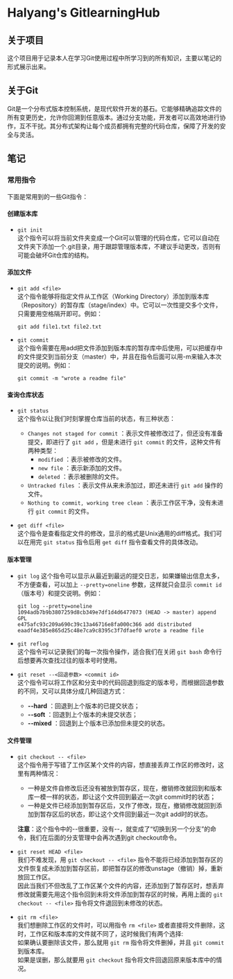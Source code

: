# Halyang's GitlearningHub

## 关于项目
这个项目用于记录本人在学习Git使用过程中所学习到的所有知识，主要以笔记的形式展示出来。  

## 关于Git
Git是一个分布式版本控制系统，是现代软件开发的基石。它能够精确追踪文件的所有变更历史，允许你回溯到任意版本。通过分支功能，开发者可以高效地进行协作，互不干扰。其分布式架构让每个成员都拥有完整的代码仓库，保障了开发的安全与灵活。 

## 笔记
### 常用指令
下面是常用到的一些Git指令：  
#### 创建版本库
- ```git init```  
这个指令可以将当前文件夹变成一个Git可以管理的代码仓库，它可以自动在文件夹下添加一个.git目录，用于跟踪管理版本库，不建议手动更改，否则有可能会破坏Git仓库的结构。

#### 添加文件
- ```git add <file>```  
这个指令能够将指定文件从工作区（Working Directory）添加到版本库（Repository）的暂存库（stage/index）中。它可以一次性提交多个文件，只需要用空格隔开即可。例如：
    ```
    git add file1.txt file2.txt
    ```

- ```git commit```  
    这个指令需要在用add把文件添加到版本库的暂存库中后使用，可以把缓存中的文件提交到当前分支（master）中，并且在指令后面可以用-m来输入本次提交的说明。例如：
    ```
    git commit -m "wrote a readme file"
    ```

#### 查询仓库状态
- ```git status```  
这个指令以让我们时刻掌握仓库当前的状态，有三种状态：
    - ```Changes not staged for commit``` ：表示文件被修改过了，但还没有准备提交，即进行了 ```git add``` ，但是未进行 ```git commit``` 的文件，这种文件有两种类型：
        - ```modified``` ：表示被修改的文件。
        - ```new file``` ：表示新添加的文件。
        - ```deleted``` ：表示被删除的文件。
    - ```Untracked files``` ：表示文件从来未添加过，即还未进行 ```git add``` 操作的文件。
    - ```Nothing to commit, working tree clean``` ：表示工作区干净，没有未进行 ```git commit``` 的文件。

- ```get diff <file>```  
这个指令是查看指定文件的修改，显示的格式是Unix通用的diff格式。我们可以在用完 ```git status``` 指令后用 ```get diff``` 指令查看文件的具体改动。

#### 版本管理
- ```git log```
这个指令可以显示从最近到最远的提交日志，如果嫌输出信息太多，不方便查看，可以加上 ```--pretty=oneline``` 参数，这样就只会显示 ```commit id``` （版本号）和提交说明。例如：
    ```
    git log --pretty=oneline
    1094adb7b9b3807259d8cb349e7df1d4d6477073 (HEAD -> master) append GPL
    e475afc93c209a690c39c13a46716e8fa000c366 add distributed    eaadf4e385e865d25c48e7ca9c8395c3f7dfaef0 wrote a readme file
    ```  

- ```git reflog```  
这个指令可以记录我们的每一次指令操作，适合我们在关闭 ```git bash``` 命令行后想要再次查找过往的版本号时使用。

- ```git reset --<回退参数> <commit id>```  
这个指令可以将工作区和分支中的代码回退到指定的版本号，而根据回退参数的不同，又可以具体分成几种回退方式：
    - **--hard** ：回退到上个版本的已提交状态；
    - **--soft** ：回退到上个版本的未提交状态；
    - **--mixed** ：回退到上个版本已添加但未提交的状态。

#### 文件管理
- ```git checkout -- <file>```  
这个指令用于写错了工作区某个文件的内容，想直接丢弃工作区的修改时，这里有两种情况：
    - 一种是文件自修改后还没有被放到暂存区，现在，撤销修改就回到和版本库一模一样的状态，即让这个文件回到最近一次git commit时的状态；
    - 一种是文件已经添加到暂存区后，又作了修改，现在，撤销修改就回到添加到暂存区后的状态，即让这个文件回到最近一次git add时的状态。

    **注意**：这个指令中的--很重要，没有--，就变成了“切换到另一个分支”的命令，我们在后面的分支管理中会再次遇到git checkout命令。

- ```git reset HEAD <file>```  
我们不难发现，用 ```git checkout -- <file>``` 指令不能将已经添加到暂存区的文件恢复成未添加到暂存区前，即把暂存区的修改unstage（撤销）掉，重新放回工作区。  
因此当我们不但改乱了工作区某个文件的内容，还添加到了暂存区时，想丢弃修改就需要先用这个指令回到未将文件添加到暂存区的时候，再用上面的 ```git checkout -- <file>``` 指令将文件退回到未修改的状态。

- ```git rm <file>```  
我们想删除工作区的文件时，可以用指令 ```rm <file>``` 或者直接将文件删除，这时，工作区和版本库的文件就不同了，这时候我们有两个选择:  
如果确认要删除该文件，那么就用 ```git rm``` 指令将文件删掉，并且 ```git commit``` 到版本库。  
如果是误删，那么就要用 ```git checkout``` 指令将文件回退回原来版本库中的情况。

